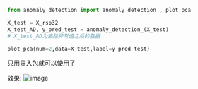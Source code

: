 ```python
from anomaly_detection import anomaly_detection_, plot_pca

X_test = X_rsp32
X_test_AD, y_pred_test = anomaly_detection_(X_test)
# X_test_AD为去除异常值之后的数据
```

```python
plot_pca(num=2,data=X_test,label=y_pred_test)
```

只用导入包就可以使用了

效果:
![image](https://user-images.githubusercontent.com/65102150/147811959-914f7530-aacf-4ace-b21e-af2d40ab2830.png)
